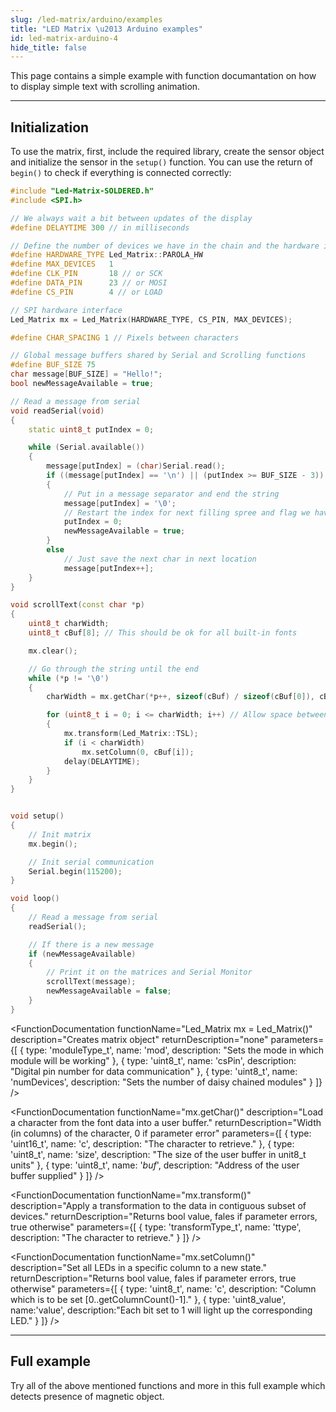 ```yaml
---
slug: /led-matrix/arduino/examples
title: "LED Matrix \u2013 Arduino examples"
id: led-matrix-arduino-4
hide_title: false
---
```

This page contains a simple example with function documantation on how to display simple text with scrolling animation.

---

## Initialization

To use the matrix, first, include the required library, create the sensor object and initialize the sensor in the `setup()` function. You can use the return of `begin()` to check if everything is connected correctly:
```cpp
#include "Led-Matrix-SOLDERED.h"
#include <SPI.h>

// We always wait a bit between updates of the display
#define DELAYTIME 300 // in milliseconds

// Define the number of devices we have in the chain and the hardware interface
#define HARDWARE_TYPE Led_Matrix::PAROLA_HW
#define MAX_DEVICES   1
#define CLK_PIN       18 // or SCK
#define DATA_PIN      23 // or MOSI
#define CS_PIN        4 // or LOAD

// SPI hardware interface
Led_Matrix mx = Led_Matrix(HARDWARE_TYPE, CS_PIN, MAX_DEVICES);

#define CHAR_SPACING 1 // Pixels between characters

// Global message buffers shared by Serial and Scrolling functions
#define BUF_SIZE 75
char message[BUF_SIZE] = "Hello!";
bool newMessageAvailable = true;

// Read a message from serial
void readSerial(void)
{
    static uint8_t putIndex = 0;

    while (Serial.available())
    {
        message[putIndex] = (char)Serial.read();
        if ((message[putIndex] == '\n') || (putIndex >= BUF_SIZE - 3)) // End of message character or full buffer
        {
            // Put in a message separator and end the string
            message[putIndex] = '\0';
            // Restart the index for next filling spree and flag we have a message waiting
            putIndex = 0;
            newMessageAvailable = true;
        }
        else
            // Just save the next char in next location
            message[putIndex++];
    }
}

void scrollText(const char *p)
{
    uint8_t charWidth;
    uint8_t cBuf[8]; // This should be ok for all built-in fonts

    mx.clear();

    // Go through the string until the end
    while (*p != '\0')
    {
        charWidth = mx.getChar(*p++, sizeof(cBuf) / sizeof(cBuf[0]), cBuf);

        for (uint8_t i = 0; i <= charWidth; i++) // Allow space between characters
        { 
            mx.transform(Led_Matrix::TSL);
            if (i < charWidth)
                mx.setColumn(0, cBuf[i]);
            delay(DELAYTIME);
        }
    }
}


void setup()
{
    // Init matrix
    mx.begin();

    // Init serial communication
    Serial.begin(115200);
}

void loop()
{
    // Read a message from serial
    readSerial();

    // If there is a new message
    if (newMessageAvailable)
    {
        // Print it on the matrices and Serial Monitor
        scrollText(message);
        newMessageAvailable = false;
    }
}
```

<FunctionDocumentation
  functionName="Led_Matrix mx = Led_Matrix()"
  description="Creates matrix object"
  returnDescription="none"
  parameters={[
  { type: 'moduleType_t', name: 'mod', description: "Sets the mode in which module will be working" },
  { type: 'uint8_t', name: 'csPin', description: "Digital pin number for data communication" },
  { type: 'uint8_t', name: 'numDevices', description: "Sets the number of daisy chained modules" }
  ]}
/>

<FunctionDocumentation
  functionName="mx.clear()"
  description="Clears the buffer and all dislay data on the devices"
  returnDescription="none"
/>

<FunctionDocumentation
  functionName="mx.begin()"
  description="Initialize the object."
  returnDescription="none"
/>

<FunctionDocumentation
  functionName="mx.getChar()"
  description="Load a character from the font data into a user buffer."
  returnDescription="Width (in columns) of the character, 0 if parameter error"
  parameters={[
  { type: 'uint16_t', name: 'c', description: "The character to retrieve." },
  { type: 'uint8_t', name: 'size', description: "The size of the user buffer in unit8_t units" },
  { type: 'uint8_t', name: '*buf*', description: "Address of the user buffer supplied" }
  ]}
/>

<FunctionDocumentation
  functionName="mx.transform()"
  description="Apply a transformation to the data in contiguous subset of devices."
  returnDescription="Returns bool value, fales if parameter errors, true otherwise"
  parameters={[
  { type: 'transformType_t', name: 'ttype', description: "The character to retrieve." }
  ]}
/>

<FunctionDocumentation
  functionName="mx.setColumn()"
  description="Set all LEDs in a specific column to a new state."
  returnDescription="Returns bool value, fales if parameter errors, true otherwise"
  parameters={[
  { type: 'uint8_t', name: 'c', description: "Column which is to be set [0..getColumnCount()-1]." },
  { type: 'uint8_value', name:'value', description:"Each bit set to 1 will light up the corresponding LED." }
  ]}
/>

---

## Full example

Try all of the above mentioned functions and more in this full example which detects presence of magnetic object.

<QuickLink 
  title="Led_Matrix_Test.ino" 
  description="Example file for using most of the functions in the library."
  url="https://github.com/SolderedElectronics/Soldered-8x8-MAX7219-LED-Matrix-Arduino-Library/blob/dev/examples/Led_Matrix_Test/Led_Matrix_Test.ino" 
/>